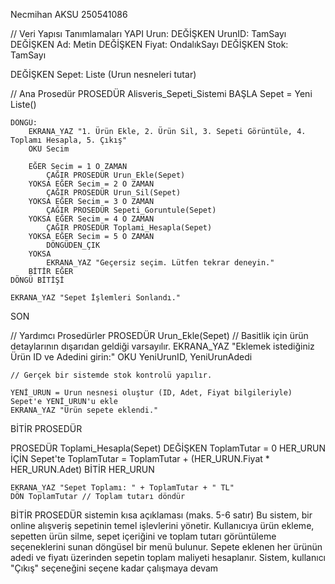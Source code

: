 Necmihan AKSU
250541086





// Veri Yapısı Tanımlamaları
YAPI Urun:
    DEĞİŞKEN UrunID: TamSayı
    DEĞİŞKEN Ad: Metin
    DEĞİŞKEN Fiyat: OndalıkSayı
    DEĞİŞKEN Stok: TamSayı

DEĞİŞKEN Sepet: Liste (Urun nesneleri tutar)

// Ana Prosedür
PROSEDÜR Alisveris_Sepeti_Sistemi
BAŞLA
    Sepet = Yeni Liste()
    
    DÖNGÜ:
        EKRANA_YAZ "1. Ürün Ekle, 2. Ürün Sil, 3. Sepeti Görüntüle, 4. Toplamı Hesapla, 5. Çıkış"
        OKU Secim

        EĞER Secim = 1 O ZAMAN
            ÇAĞIR PROSEDÜR Urun_Ekle(Sepet)
        YOKSA EĞER Secim = 2 O ZAMAN
            ÇAĞIR PROSEDÜR Urun_Sil(Sepet)
        YOKSA EĞER Secim = 3 O ZAMAN
            ÇAĞIR PROSEDÜR Sepeti_Goruntule(Sepet)
        YOKSA EĞER Secim = 4 O ZAMAN
            ÇAĞIR PROSEDÜR Toplami_Hesapla(Sepet)
        YOKSA EĞER Secim = 5 O ZAMAN
            DÖNGÜDEN_ÇIK
        YOKSA
            EKRANA_YAZ "Geçersiz seçim. Lütfen tekrar deneyin."
        BİTİR EĞER
    DÖNGÜ BİTİŞİ
    
    EKRANA_YAZ "Sepet İşlemleri Sonlandı."
SON

// Yardımcı Prosedürler
PROSEDÜR Urun_Ekle(Sepet)
    // Basitlik için ürün detaylarının dışarıdan geldiği varsayılır.
    EKRANA_YAZ "Eklemek istediğiniz Ürün ID ve Adedini girin:"
    OKU YeniUrunID, YeniUrunAdedi

    // Gerçek bir sistemde stok kontrolü yapılır.
    
    YENİ_URUN = Urun nesnesi oluştur (ID, Adet, Fiyat bilgileriyle)
    Sepet'e YENİ_URUN'u ekle
    EKRANA_YAZ "Ürün sepete eklendi."
BİTİR PROSEDÜR

PROSEDÜR Toplami_Hesapla(Sepet)
    DEĞİŞKEN ToplamTutar = 0
    HER_URUN İÇİN Sepet'te
        ToplamTutar = ToplamTutar + (HER_URUN.Fiyat * HER_URUN.Adet)
    BİTİR HER_URUN
    
    EKRANA_YAZ "Sepet Toplamı: " + ToplamTutar + " TL"
    DÖN ToplamTutar // Toplam tutarı döndür
BİTİR PROSEDÜR
sistemin kısa açıklaması (maks. 5-6 satır)
Bu sistem, bir online alışveriş sepetinin temel işlevlerini yönetir. Kullanıcıya ürün ekleme, sepetten ürün silme, sepet içeriğini ve toplam tutarı görüntüleme seçeneklerini sunan döngüsel bir menü bulunur. Sepete eklenen her ürünün adedi ve fiyatı üzerinden sepetin toplam maliyeti hesaplanır. Sistem, kullanıcı "Çıkış" seçeneğini seçene kadar çalışmaya devam 
